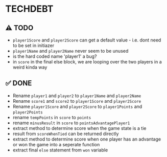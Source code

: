 #  TECHDEBT

## ⚠️ TODO
- `player1Score` and `player2Score` can get a default value - i.e. dont need to be set in initiazer
- `player1Name` and `player2Name` never seem to be unused
- is the hard coded name 'player1' a bug? 
- in `score` in the final else block, we are looping over the two players in a weird kinda way
 
## ✅ DONE
- Rename `player1` and `player2` to `player1Name` and `player2Name`
- Rename `score1` and `score2` to `player1Score` and `player2Score`
- Rename `player1Score` and `player2Score` to `player1Points` and `player2Points` 
- rename `tempPoints` in `score` to `points`
- rename `minusResult` in `score` to `pointsAdvantagePlayer1`
- extract method to determine score when the game state is a tie
- result from `scoreWhenTied` can be returned directly
- extract method to determine score when one player has an advantage or won the game into a seperate function
- extract final `else` statement from `won` variable
